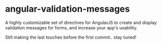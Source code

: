 angular-validation-messages
===========================

A highly customizable set of directives for AngularJS to create and display validation messages for forms, and increase your app's usability.


Still making the last touches before the first commit.. stay tuned!
